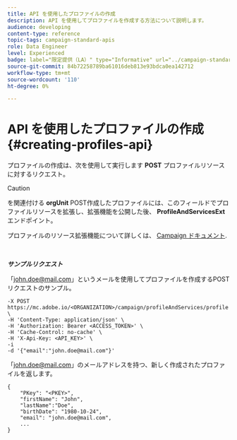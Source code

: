 ```yaml
---
title: API を使用したプロファイルの作成
description: API を使用してプロファイルを作成する方法について説明します。
audience: developing
content-type: reference
topic-tags: campaign-standard-apis
role: Data Engineer
level: Experienced
badge: label="限定提供（LA）" type="Informative" url="../campaign-standard-migration-home.md" tooltip="Campaign Standard移行済みユーザーに制限"
source-git-commit: 84b72258789ba61016deb813e93bdca0ea142712
workflow-type: tm+mt
source-wordcount: '110'
ht-degree: 0%

---
```


# API を使用したプロファイルの作成 {#creating-profiles-api}

プロファイルの作成は、次を使用して実行します **POST** プロファイルリソースに対するリクエスト。

>[!CAUTION]
>
>を関連付ける <b>orgUnit</b> POST作成したプロファイルには、このフィールドでプロファイルリソースを拡張し、拡張機能を公開した後、 <b>ProfileAndServicesExt</b> エンドポイント。
>
>プロファイルのリソース拡張機能について詳しくは、 <a href="https://helpx.adobe.com/campaign/standard/administration/using/organizational-units.html#partitioning-profiles">Campaign ドキュメント</a>.

<br/>

***サンプルリクエスト***

「john.doe@mail.com」というメールを使用してプロファイルを作成するPOSTリクエストのサンプル。

```
-X POST https://mc.adobe.io/<ORGANIZATION>/campaign/profileAndServices/profile \
-H 'Content-Type: application/json' \
-H 'Authorization: Bearer <ACCESS_TOKEN>' \
-H 'Cache-Control: no-cache' \
-H 'X-Api-Key: <API_KEY>' \
-i
-d '{"email":"john.doe@mail.com"}'
```

「john.doe@mail.com」のメールアドレスを持つ、新しく作成されたプロファイルを返します。

```
{
    "PKey": "<PKEY>",
    "firstName": "John",
    "lastName":"Doe",
    "birthDate": "1980-10-24",
    "email": "john.doe@mail.com",
    ...
}
```
